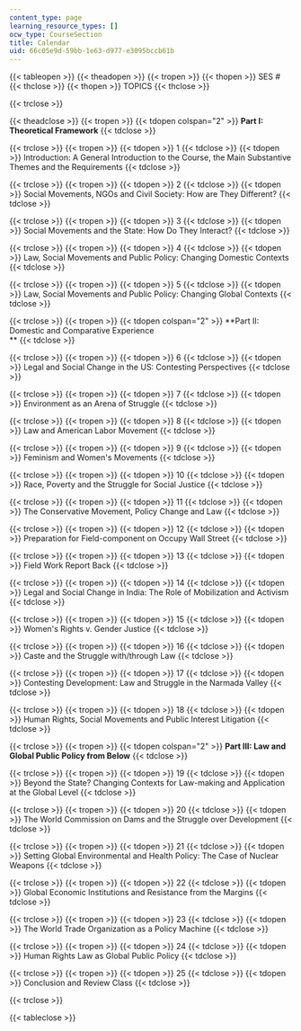 ```yaml
---
content_type: page
learning_resource_types: []
ocw_type: CourseSection
title: Calendar
uid: 66c05e9d-59bb-1e63-d977-e3095bccb61b
---
```


{{< tableopen >}}
{{< theadopen >}}
{{< tropen >}}
{{< thopen >}}
SES #
{{< thclose >}}
{{< thopen >}}
TOPICS
{{< thclose >}}

{{< trclose >}}

{{< theadclose >}}
{{< tropen >}}
{{< tdopen colspan="2" >}}
**Part I: Theoretical Framework**
{{< tdclose >}}

{{< trclose >}}
{{< tropen >}}
{{< tdopen >}}
1
{{< tdclose >}}
{{< tdopen >}}
Introduction: A General Introduction to the Course, the Main Substantive Themes and the Requirements
{{< tdclose >}}

{{< trclose >}}
{{< tropen >}}
{{< tdopen >}}
2
{{< tdclose >}}
{{< tdopen >}}
Social Movements, NGOs and Civil Society: How are They Different?
{{< tdclose >}}

{{< trclose >}}
{{< tropen >}}
{{< tdopen >}}
3
{{< tdclose >}}
{{< tdopen >}}
Social Movements and the State: How Do They Interact?
{{< tdclose >}}

{{< trclose >}}
{{< tropen >}}
{{< tdopen >}}
4
{{< tdclose >}}
{{< tdopen >}}
Law, Social Movements and Public Policy: Changing Domestic Contexts
{{< tdclose >}}

{{< trclose >}}
{{< tropen >}}
{{< tdopen >}}
5
{{< tdclose >}}
{{< tdopen >}}
Law, Social Movements and Public Policy: Changing Global Contexts
{{< tdclose >}}

{{< trclose >}}
{{< tropen >}}
{{< tdopen colspan="2" >}}
**Part II: Domestic and Comparative Experience  
**
{{< tdclose >}}

{{< trclose >}}
{{< tropen >}}
{{< tdopen >}}
6
{{< tdclose >}}
{{< tdopen >}}
Legal and Social Change in the US: Contesting Perspectives
{{< tdclose >}}

{{< trclose >}}
{{< tropen >}}
{{< tdopen >}}
7
{{< tdclose >}}
{{< tdopen >}}
Environment as an Arena of Struggle
{{< tdclose >}}

{{< trclose >}}
{{< tropen >}}
{{< tdopen >}}
8
{{< tdclose >}}
{{< tdopen >}}
Law and American Labor Movement
{{< tdclose >}}

{{< trclose >}}
{{< tropen >}}
{{< tdopen >}}
9
{{< tdclose >}}
{{< tdopen >}}
Feminism and Women's Movements
{{< tdclose >}}

{{< trclose >}}
{{< tropen >}}
{{< tdopen >}}
10
{{< tdclose >}}
{{< tdopen >}}
Race, Poverty and the Struggle for Social Justice
{{< tdclose >}}

{{< trclose >}}
{{< tropen >}}
{{< tdopen >}}
11
{{< tdclose >}}
{{< tdopen >}}
The Conservative Movement, Policy Change and Law
{{< tdclose >}}

{{< trclose >}}
{{< tropen >}}
{{< tdopen >}}
12
{{< tdclose >}}
{{< tdopen >}}
Preparation for Field-component on Occupy Wall Street
{{< tdclose >}}

{{< trclose >}}
{{< tropen >}}
{{< tdopen >}}
13
{{< tdclose >}}
{{< tdopen >}}
Field Work Report Back
{{< tdclose >}}

{{< trclose >}}
{{< tropen >}}
{{< tdopen >}}
14
{{< tdclose >}}
{{< tdopen >}}
Legal and Social Change in India: The Role of Mobilization and Activism
{{< tdclose >}}

{{< trclose >}}
{{< tropen >}}
{{< tdopen >}}
15
{{< tdclose >}}
{{< tdopen >}}
Women's Rights v. Gender Justice
{{< tdclose >}}

{{< trclose >}}
{{< tropen >}}
{{< tdopen >}}
16
{{< tdclose >}}
{{< tdopen >}}
Caste and the Struggle with/through Law
{{< tdclose >}}

{{< trclose >}}
{{< tropen >}}
{{< tdopen >}}
17
{{< tdclose >}}
{{< tdopen >}}
Contesting Development: Law and Struggle in the Narmada Valley
{{< tdclose >}}

{{< trclose >}}
{{< tropen >}}
{{< tdopen >}}
18
{{< tdclose >}}
{{< tdopen >}}
Human Rights, Social Movements and Public Interest Litigation
{{< tdclose >}}

{{< trclose >}}
{{< tropen >}}
{{< tdopen colspan="2" >}}
**Part III: Law and Global Public Policy from Below**
{{< tdclose >}}

{{< trclose >}}
{{< tropen >}}
{{< tdopen >}}
19
{{< tdclose >}}
{{< tdopen >}}
Beyond the State? Changing Contexts for Law-making and Application at the Global Level
{{< tdclose >}}

{{< trclose >}}
{{< tropen >}}
{{< tdopen >}}
20
{{< tdclose >}}
{{< tdopen >}}
The World Commission on Dams and the Struggle over Development
{{< tdclose >}}

{{< trclose >}}
{{< tropen >}}
{{< tdopen >}}
21
{{< tdclose >}}
{{< tdopen >}}
Setting Global Environmental and Health Policy: The Case of Nuclear Weapons
{{< tdclose >}}

{{< trclose >}}
{{< tropen >}}
{{< tdopen >}}
22
{{< tdclose >}}
{{< tdopen >}}
Global Economic Institutions and Resistance from the Margins
{{< tdclose >}}

{{< trclose >}}
{{< tropen >}}
{{< tdopen >}}
23
{{< tdclose >}}
{{< tdopen >}}
The World Trade Organization as a Policy Machine
{{< tdclose >}}

{{< trclose >}}
{{< tropen >}}
{{< tdopen >}}
24
{{< tdclose >}}
{{< tdopen >}}
Human Rights Law as Global Public Policy
{{< tdclose >}}

{{< trclose >}}
{{< tropen >}}
{{< tdopen >}}
25
{{< tdclose >}}
{{< tdopen >}}
Conclusion and Review Class
{{< tdclose >}}

{{< trclose >}}

{{< tableclose >}}